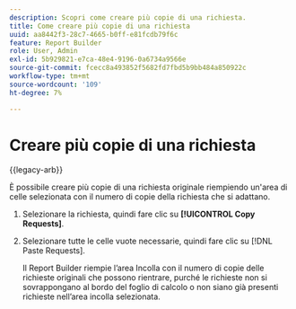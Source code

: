 ```yaml
---
description: Scopri come creare più copie di una richiesta.
title: Come creare più copie di una richiesta
uuid: aa8442f3-28c7-4665-b0ff-e81fcdb79f6c
feature: Report Builder
role: User, Admin
exl-id: 5b929821-e7ca-48e4-9196-0a6734a9566e
source-git-commit: fcecc8a493852f5682fd7fbd5b9bb484a850922c
workflow-type: tm+mt
source-wordcount: '109'
ht-degree: 7%

---
```


# Creare più copie di una richiesta

{{legacy-arb}}

È possibile creare più copie di una richiesta originale riempiendo un&#39;area di celle selezionata con il numero di copie della richiesta che si adattano.

1. Selezionare la richiesta, quindi fare clic su **[!UICONTROL Copy Requests]**.
1. Selezionare tutte le celle vuote necessarie, quindi fare clic su [!DNL Paste Requests].

   Il Report Builder riempie l’area Incolla con il numero di copie delle richieste originali che possono rientrare, purché le richieste non si sovrappongano al bordo del foglio di calcolo o non siano già presenti richieste nell’area incolla selezionata.
